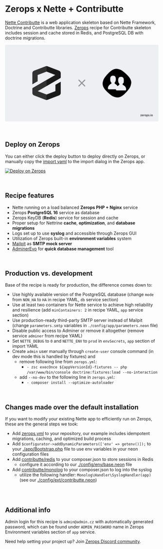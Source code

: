 # Zerops x Nette + Contributte

[Nette Contributte](https://github.com/contributte/webapp-skeleton) is a web application skeleton based on Nette Framework, Doctrine and Contributte libraries.
[Zerops](https://zerops.io) recipe for Contributte skeleton includes session and cache stored in Redis, and PostgreSQL DB with doctrine migrations.

![nette contributte](https://raw.githubusercontent.com/zeropsio/recipe-shared-assets/main/covers/svg/cover-contributte.svg)

<br/>

## Deploy on Zerops
You can either click the deploy button to deploy directly on Zerops, or manually copy the [import yaml](https://github.com/zeropsio/recipe-contributte/blob/main/zerops-project-import.yml) to the import dialog in the Zerops app.

[![Deploy on Zerops](https://raw.githubusercontent.com/zeropsio/recipe-shared-assets/main/deploy-button/green/deploy-button.svg)](https://app.zerops.io/recipe/nette)

<br/>

## Recipe features

- Nette running on a load balanced **Zerops PHP + Nginx** service
- Zerops **PostgreSQL 16** service as database
- Zerops KeyDB (**Redis**) service for session and cache
- Proper setup for Nettrine **cache**, **optimization**, and **database migrations**
- Logs set up to use **syslog** and accessible through Zerops GUI
- Utilization of Zerops built-in **environment variables** system
- [Mailpit](https://github.com/axllent/mailpit) as **SMTP mock server**
- [AdminerEvo](https://www.adminerevo.org) for **quick database management** tool

<br/>

## Production vs. development

Base of the recipe is ready for production, the difference comes down to:

- Use highly available version of the PostgreSQL database (change `mode` from `NON_HA` to `HA` in recipe YAML, `db` service section)
- Use at least two containers for Nette service to achieve high reliability and resilience (add `minContainers: 2` in recipe YAML, `app` service section)
- Use production-ready third-party SMTP server instead of Mailpit (change `parameters.smtp` variables in `./config/app/parameters.neon` file)
- Disable public access to Adminer or remove it altogether (remove service `adminer` from recipe YAML)
- Set `NETTE_DEBUG` to `0` and `NETTE_ENV` to `prod` in `envSecrets`, `app` section of import YAML
- Create `admin` user manually through `create-user` console command (in dev mode this is handled by fixtures) and
  - remove following line from `zerops.yml`:
    - `- zsc execOnce ${appVersionId}-fixtures -- php /var/www/bin/console doctrine:fixtures:load --no-interaction`
  - add `--no-dev` to the following line in `zerops.yml`:
    - `- composer install --optimize-autoloader`

<br/>

## Changes made over the default installation

If you want to modify your existing Nette app to efficiently run on Zerops, these are the general steps we took:

- Add [zerops.yml](https://github.com/zeropsio/recipe-contributte/blob/main/zerops.yml) to your repository, our example includes idempotent migrations, caching, and optimized build process
- Add `$configurator->addDynamicParameters(['env' => getenv()]);` to your [./app/Bootstrap.php](https://github.com/zeropsio/recipe-contributte/blob/main/app/Bootstrap.php:25) file to use env variables in your neon configuration files
- Add [contributte/redis](https://github.com/contributte/redis) to your composer.json to store sessions in Redis
  - configure it according to our [./config/env/base.neon](https://github.com/zeropsio/recipe-contributte/blob/main/config/env/base.neon#L55) file
- Add [contributte/monolog](https://github.com/contributte/monolog) to your composer.json to log into the syslog
  - utilize the following handler: `Monolog\Handler\SyslogHandler(app)` (see our [./config/ext/contributte.neon](https://github.com/MichalSalon/recipe-contributte/blob/main/config/ext/contributte.neon#L31))

<br/>
<br/>

## Additional info

Admin login for this recipe is `admin@admin.cz` with automatically generated password,
which can be found under `ADMIN_PASSWORD` name in Zerops Environment variables section of `app` service.

Need help setting your project up? Join [Zerops Discord community](https://discord.com/invite/WDvCZ54).
